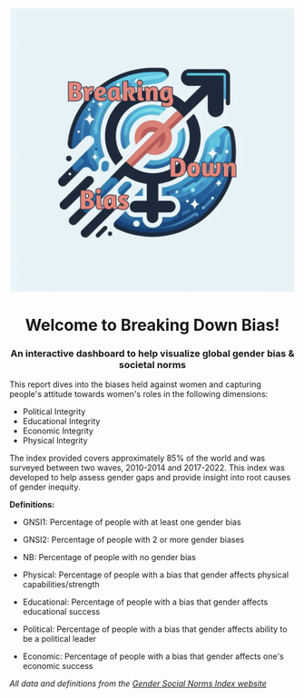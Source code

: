 <div style="text-align:center">
    <img src="pages/home/Breaking.png" alt="Logo" width="500px" height="500px"> </img>
</div>

<div style="text-align:center">
    <h1>Welcome to Breaking Down Bias!</h1>
    <h3>An interactive dashboard to help visualize global gender bias & societal norms</h3>
</div>

This report dives into the biases held against women and capturing people's attitude towards women's roles in the following dimensions: 

* Political Integrity 
* Educational Integrity
* Economic Integrity
* Physical Integrity

The index provided covers approximately 85% of the world and was surveyed between two waves, 2010-2014 and 2017-2022. This index was developed to help assess gender gaps and provide insight into root causes of gender inequity.

**Definitions:**

* GNSI1: Percentage of people with at least one gender bias

* GNSI2: Percentage of people with 2 or more gender biases

* NB: Percentage of people with no gender bias 

* Physical: Percentage of people with a bias that gender affects physical capabilities/strength 

* Educational: Percentage of people with a bias that gender affects educational success 

* Political: Percentage of people with a bias that gender affects ability to be a political leader 

* Economic: Percentage of people with a bias that gender affects one's economic success 



_All data and definitions from the [Gender Social Norms Index website](https://hdr.undp.org/content/2023-gender-social-norms-index-gsni#/indicies/GSNI)_

